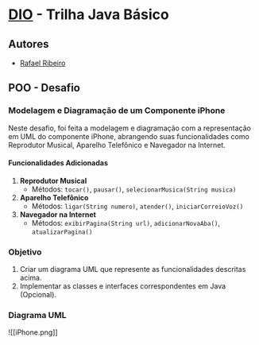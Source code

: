 # [DIO](www.dio.me) - Trilha Java Básico

## Autores
- [Rafael Ribeiro](https://github.com/RafaelRiS)

## POO - Desafio

### Modelagem e Diagramação de um Componente iPhone

Neste desafio, foi feita a modelagem e diagramação com a representação em UML do componente iPhone, abrangendo suas funcionalidades como Reprodutor Musical, Aparelho Telefônico e Navegador na Internet.

#### Funcionalidades Adicionadas
1. **Reprodutor Musical**
   - Métodos: `tocar()`, `pausar()`, `selecionarMusica(String musica)`
2. **Aparelho Telefônico**
   - Métodos: `ligar(String numero)`, `atender()`, `iniciarCorreioVoz()`
3. **Navegador na Internet**
   - Métodos: `exibirPagina(String url)`, `adicionarNovaAba()`, `atualizarPagina()`

### Objetivo
1. Criar um diagrama UML que represente as funcionalidades descritas acima.
2. Implementar as classes e interfaces correspondentes em Java (Opcional).

### Diagrama UML
![[iPhone.png]]

